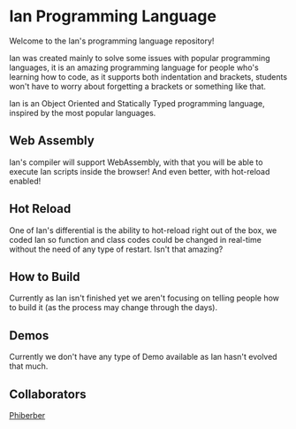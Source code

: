# Ian Programming Language

Welcome to the Ian's programming language repository!

Ian was created mainly to solve some issues with popular programming languages, it is an amazing programming language for people who's learning how to code, as it supports both indentation and brackets, students won't have to worry about forgetting a brackets or something like that.

Ian is an Object Oriented and Statically Typed programming language, inspired by the most popular languages.

## Web Assembly
Ian's compiler will support WebAssembly, with that you will be able to execute Ian scripts inside the browser! And even better, with hot-reload enabled! 

## Hot Reload

One of Ian's differential is the ability to hot-reload right out of the box, we coded Ian so function and class codes could be changed in real-time without the need of any type of restart. Isn't that amazing?

## How to Build

Currently as Ian isn't finished yet we aren't focusing on telling people how to build it (as the process may change through the days). 

## Demos

Currently we don't have any type of Demo available as Ian hasn't evolved that much.

## Collaborators

[Phiberber](https://github.com/phiberber)
